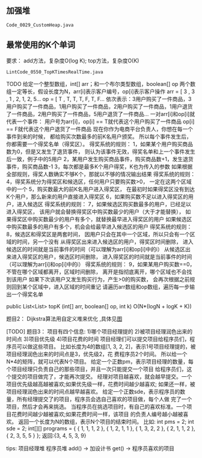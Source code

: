 ## 加强堆
```
Code_0029_CustomHeap.java
```


## 最常使用的K个单词

要求：
add方法，复杂度O(log K);
top方法，复杂度O(K)

```
LintCode_0550_TopKTimesRealTime.java
```


TODO 
给定一个整型数组，int[] arr；和一个布尔类型数组，boolean[] op
两个数组一定等长，假设长度为N，arr[i]表示客户编号，op[i]表示客户操作
arr = [ 3   ,   3   ,   1   ,  2,      1,      2,      5…
op = [ T   ,   T,      T,     T,      F,      T,       F…
依次表示：3用户购买了一件商品，3用户购买了一件商品，1用户购买了一件商品，2用户购买了一件商品，1用户退货了一件商品，2用户购买了一件商品，5用户退货了一件商品…
一对arr[i]和op[i]就代表一个事件：
用户号为arr[i]，op[i] == T就代表这个用户购买了一件商品
op[i] == F就代表这个用户退货了一件商品
现在你作为电商平台负责人，你想在每一个事件到来的时候，
都给购买次数最多的前K名用户颁奖。
所以每个事件发生后，你都需要一个得奖名单（得奖区）。
得奖系统的规则：
1，如果某个用户购买商品数为0，但是又发生了退货事件，
     则认为该事件无效，得奖名单和上一个事件发生后一致，例子中的5用户
2，某用户发生购买商品事件，购买商品数+1，发生退货事件，购买商品数-1
3，每次都是最多K个用户得奖，K也为传入的参数
      如果根据全部规则，得奖人数确实不够K个，那就以不够的情况输出结果
得奖系统的规则：
4，得奖系统分为得奖区和候选区，任何用户只要购买数>0，
      一定在这两个区域中的一个
5，购买数最大的前K名用户进入得奖区，
      在最初时如果得奖区没有到达K个用户，那么新来的用户直接进入得奖区
6，如果购买数不足以进入得奖区的用户，进入候选区
得奖系统的规则：
7，如果候选区购买数最多的用户，已经足以进入得奖区，
     该用户就会替换得奖区中购买数最少的用户（大于才能替换），
     如果得奖区中购买数最少的用户有多个，就替换最早进入得奖区的用户
     如果候选区中购买数最多的用户有多个，机会会给最早进入候选区的用户
得奖系统的规则：
8，候选区和得奖区是两套时间，
     因用户只会在其中一个区域，所以只会有一个区域的时间，另一个没有
     从得奖区出来进入候选区的用户，得奖区时间删除，
     进入候选区的时间就是当前事件的时间（可以理解为arr[i]和op[i]中的i）
     从候选区出来进入得奖区的用户，候选区时间删除，
     进入得奖区的时间就是当前事件的时间（可以理解为arr[i]和op[i]中的i）
得奖系统的规则：
9，如果某用户购买数==0，不管在哪个区域都离开，区域时间删除，
     离开是指彻底离开，哪个区域也不会找到该用户
     如果下次该用户又发生购买行为，产生>0的购买数，
     会再次根据之前规则回到某个区域中，进入区域的时间重记
请遍历arr数组和op数组，遍历每一步输出一个得奖名单

public List<List<Integer>>  topK (int[] arr, boolean[] op, int k)
O(N*(logN + logK + K))



题目2：
Dijkstra算法用自定义堆来优化 ,具体见[图](图.md)

[TODO]
题目3：
项目有四个信息:
1)哪个项目经理提的
2)被项目经理润色出来的时间点
3)项目优先级
4)项目花费的时间
项目经理们可以提交项目给程序员们，程序员可以做这些项目。
比如长度为4的数组[1, 3, 2, 2]，表示1号项目经理提的，被项目经理润色出来的时间点是3，优先级2，花 费程序员2个时间。
所以给一个N*4的矩阵，就可以代表N个项目。 给定一个正数pm，表示项目经理的数量，每个项目经理只负责自己的那些项目，并且一次只能提交一个项目 给程序员们，这个提交的项目做完了，才能再次提交。 经理对项目越喜欢，就会越早提交。一个项目优先级越高越被喜欢;如果优先级一样，花费时间越少越喜欢; 如果还一样，被项目经理润色出来的时间点越早越喜欢。 给定一个正数sde，表示程序员的数量，所有经理提交了的项目，程序员会选自己喜欢的项目做，每个人做 完了一个项目，然后才会再来挑选。 当程序员在挑选项目时，有自己的喜欢标准。一个项目花费时间越少越被喜欢;如果花费时间一样，该项目 的负责人编号越小越被喜欢。
返回一个长度为N的数组，表示N个项目的结束时间。
比如:
int pms = 2;
int sde = 2;
int[][] programs = { { 1, 1, 1, 2 }, { 1, 2, 1, 1 }, { 1, 3, 2, 2 }, { 2, 1, 1, 2 }, { 2, 3, 5, 5 } };
返回:{3, 4, 5, 3, 9}

tips:
项目经理堆
程序员堆
add() -> 加设计书
get() -> 程序员喜欢的项目